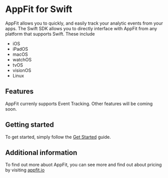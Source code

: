 # AppFit for Swift

AppFit allows you to quickly, and easily track your analytic events from your apps. The Swift SDK allows you to directly interface with AppFit from any platform that supports Swift. These include

- iOS
- iPadOS
- macOS
- watchOS
- tvOS
- visionOS
- Linux

## Features

AppFit currenly supports Event Tracking. Other features will be coming soon.

## Getting started

To get started, simply follow the [Get Started](Documentation/GET_STARTED.md) guide.

## Additional information

To find out more abuot AppFit, you can see more and find out about pricing by visiting [appfit.io](https://appfit.io)
